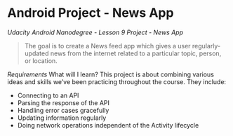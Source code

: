 # Android Project - News App

*Udacity Android Nanodegree - Lesson 9 Project - News App*

>The goal is to create a News feed app which gives a user regularly-updated news from the internet related to a particular topic, person, or location. 

*Requirements*
What will I learn?
This project is about combining various ideas and skills we’ve been practicing throughout the course. They include:

* Connecting to an API
* Parsing the response of the API
* Handling error cases gracefully
* Updating information regularly
* Doing network operations independent of the Activity lifecycle

